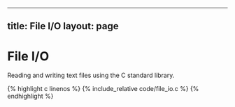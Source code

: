 
---
title: File I/O
layout: page
---

# File I/O

Reading and writing text files using the C standard library.

{% highlight c linenos %}
{% include_relative code/file_io.c %}
{% endhighlight %}
